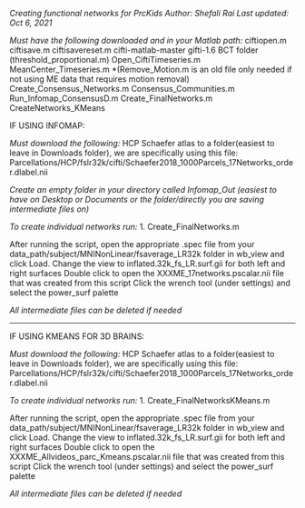 *Creating functional networks for PrcKids*
*Author: Shefali Rai*
*Last updated: Oct 6, 2021*

_Must have the following downloaded and in your Matlab path:_
   ciftiopen.m 
   ciftisave.m
   ciftisavereset.m
   cifti-matlab-master
   gifti-1.6
   BCT folder (threshold_proportional.m)
   Open_CiftiTimeseries.m
   MeanCenter_Timeseries.m
   *(Remove_Motion.m is an old file only needed if not using ME data that requires motion removal)
   Create_Consensus_Networks.m
   Consensus_Communities.m
   Run_Infomap_ConsensusD.m
   Create_FinalNetworks.m
   CreateNetworks_KMeans

IF USING INFOMAP: 

_Must download the following:_
HCP Schaefer atlas to a folder(easiest to leave in Downloads folder), we are specifically using this file: Parcellations/HCP/fslr32k/cifti/Schaefer2018_1000Parcels_17Networks_order.dlabel.nii

_Create an empty folder in your directory called Infomap_Out (easiest to have on Desktop or Documents or the folder/directly you are saving intermediate files on)_

_To create individual networks run:_
    1. Create_FinalNetworks.m

After running the script, open the appropriate .spec file from your data_path/subject/MNINonLinear/fsaverage_LR32k folder in wb_view and click Load. 
Change the view to inflated.32k_fs_LR.surf.gii for both left and right surfaces
Double click to open the XXXME_17networks.pscalar.nii file that was created from this script
Click the wrench tool (under settings) and select the power_surf palette

_All intermediate files can be deleted if needed_ 

***********************************************************************************************************
IF USING KMEANS FOR 3D BRAINS:

_Must download the following:_
HCP Schaefer atlas to a folder(easiest to leave in Downloads folder), we are specifically using this file: Parcellations/HCP/fslr32k/cifti/Schaefer2018_1000Parcels_17Networks_order.dlabel.nii

_To create individual networks run:_
    1. Create_FinalNetworksKMeans.m

After running the script, open the appropriate .spec file from your data_path/subject/MNINonLinear/fsaverage_LR32k folder in wb_view and click Load. 
Change the view to inflated.32k_fs_LR.surf.gii for both left and right surfaces
Double click to open the XXXME_Allvideos_parc_Kmeans.pscalar.nii file that was created from this script
Click the wrench tool (under settings) and select the power_surf palette

_All intermediate files can be deleted if needed_ 

